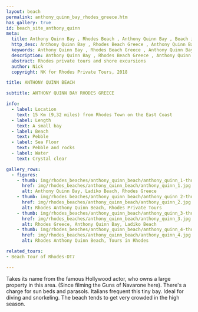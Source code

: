 ```yaml
---
layout: beach
permalink: anthony_quinn_bay_rhodes_greece.htm
has_gallery: true
id: beach_site_anthony_quinn
meta:
  title: Anthony Quinn Bay , Rhodes Beach , Anthony Quinn Bay , Beach in Rhodes Greece , Rhodes Private Tours
  http_desc: Anthony Quinn Bay , Rhodes Beach Greece , Anthony Quinn Bay , Beach in Rhodes Greece , Rhodes Private Tours
  keywords: Anthony Quinn Bay , Rhodes Beach Greece , Anthony Quinn Bay , Beach in Rhodes Greece , Rhodes Private Tours
  description: Anthony Quinn Bay , Rhodes Beach Greece , Anthony Quinn Bay , Beach in Rhodes Greece , Rhodes Private Tours
  abstract: Rhodes private tours and shore excursions
  author: Nick
  copyright: NK for Rhodes Private Tours, 2018

title: ANTHONY QUINN BEACH

subtitle: ANTHONY QUINN BAY RHODES GREECE

info:
  - label: Location
    text: 15 Km (9,32 miles) from Rhodes Town on the East Coast
  - label: Length
    text: A small bay
  - label: Beach
    text: Pebble
  - label: Sea Floor
    text: Pebble and rocks
  - label: Water
    text: Crystal clear

gallery_rows:
  - figures:
    - thumb: img/rhodes_beaches/anthony_quinn_beach/anthony_quinn_1-thumb.jpg
      href: img/rhodes_beaches/anthony_quinn_beach/anthony_quinn_1.jpg
      alt: Anthony Quinn Bay, Ladiko Beach, Rhodes Greece
    - thumb: img/rhodes_beaches/anthony_quinn_beach/anthony_quinn_2-thumb.jpg
      href: img/rhodes_beaches/anthony_quinn_beach/anthony_quinn_2.jpg
      alt: Rhodes Anthony Quinn Beach, Rhodes Private Tours
    - thumb: img/rhodes_beaches/anthony_quinn_beach/anthony_quinn_3-thumb.jpg
      href: img/rhodes_beaches/anthony_quinn_beach/anthony_quinn_3.jpg
      alt: Rhodes Greece, Anthony Quinn Bay, Ladiko Beach
    - thumb: img/rhodes_beaches/anthony_quinn_beach/anthony_quinn_4-thumb.jpg
      href: img/rhodes_beaches/anthony_quinn_beach/anthony_quinn_4.jpg
      alt: Rhodes Anthony Quinn Beach, Tours in Rhodes

related_tours:
- Beach Tour of Rhodes-DT7

---
```

Takes its name from the famous Hollywood actor, who owns a large property in this area. (Since filming the Guns of Navarone here). There's a charge for sun beds and parasols. Italians frequent this tiny bay. Ideal for diving and snorkeling. The beach tends to get very crowded in the high season.